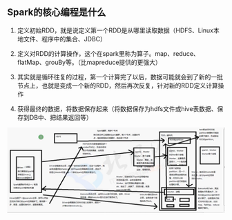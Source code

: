 ## Spark的核心编程是什么

1. 定义初始RDD，就是说定义第一个RDD是从哪里读取数据（HDFS、Linux本地文件、程序中的集合、JDBC）

2. 定义对RDD的计算操作，这个在spark里称为算子。map、reduce、flatMap、grouBy等。（比mapreduce提供的更强大）

3. 其实就是循环往复的过程，第一个计算完了以后，数据可能就会到了新的一批节点上，也就是变成一个新的RDD，然后再次反复，针对新的RDD定义计算操作

4. 获得最终的数据，将数据保存起来（将数据保存为hdfs文件或hive表数据、保存到DB中、把结果返回等）

![](./image/spark原理.png)